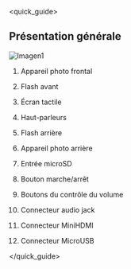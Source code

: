 <quick_guide> 

## Présentation générale

![Imagen1](http://static.energysistem.com/images/manuals/42238/55d31624c5499.jpg)

1. Appareil photo frontal

2. Flash avant

3. Écran tactile

4. Haut-parleurs

5. Flash arrière

6. Appareil photo arrière

7. Entrée microSD

8. Bouton marche/arrêt

9. Boutons du contrôle du volume

10. Connecteur audio jack

11. Connecteur MiniHDMI

12. Connecteur MicroUSB

</quick_guide>

